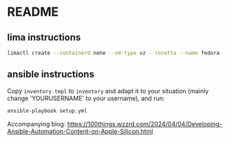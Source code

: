 # README

## lima instructions

```bash
limactl create --containerd none --vm-type vz --rosetta --name fedora --mount-writable template://fedora
```

## ansible instructions

Copy `inventory.tmpl` to `inventory` and adapt it to your situation (mainly change
'YOURUSERNAME' to your username), and run:

```bash
ansible-playbook setup.yml
```

Accompanying blog: https://100things.wzzrd.com/2024/04/04/Developing-Ansible-Automation-Content-on-Apple-Silicon.html
